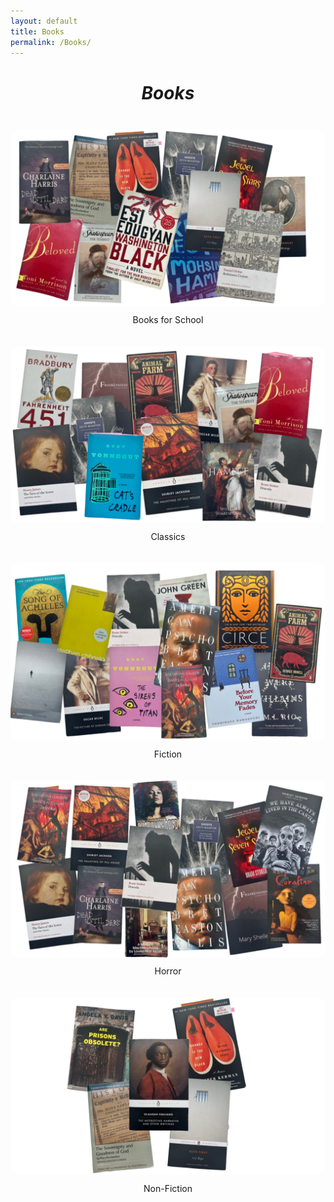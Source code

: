 ```yaml
---
layout: default
title: Books
permalink: /Books/
---
```


<div style="text-align: center;">
	<h1 style="margin-top: 40px; margin-bottom: 40px"><i>Books</i></h1>
</div>

<div style="display: grid; grid-template-columns: repeat(auto-fit, minmax(500px, 1fr)); gap:20px;">

<a href="/Books for School/" style="text-align: center; text-decoration: none;">
	<img src="/assets/images/booksforschool.png" alt="Collection of Books i've read for school" style="width: 100%; border-radius: 12px;">
	<p style="margin-top: 10px;">Books for School</p>
</a>

<a href="/Classics/" style="text-align: center; text-decoration: none;">
	<img src="/assets/images/classics.png" alt="Collection of Classic Books" style="width: 100%; border-radius: 12px;">
	<p style="margin-top: 10px;">Classics</p>
</a>

<a href="/Fiction/" style="text-align: center; text-decoration: none;">
	<img src="/assets/images/fiction.png" alt="Collection of Fiction Books" style="width: 100%; border-radius: 12px;">
	<p style="margin-top: 10px;">Fiction</p>
</a>

<a href="/Horror/" style="text-align: center; text-decoration: none;">
	<img src="/assets/images/horror.png" alt="Collection of Horror Books" style="width: 100%; border-radius: 12px;">
	<p style="margin-top: 10px;">Horror</p>
</a>

<a href="/Non-Fiction/" style="text-align: center; text-decoration: none;">
	<img src="/assets/images/non-fiction.png" alt="Collection of Non-Fiction Books" style="width: 100%; border-radius: 12px;">
	<p style="margin-top: 10px;">Non-Fiction</p>
</a>



